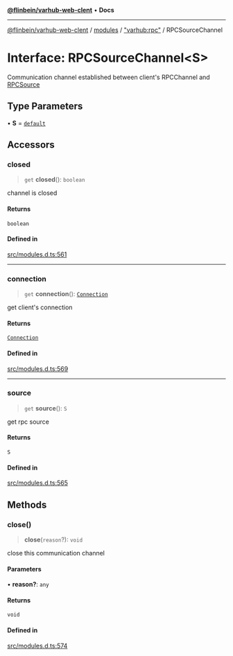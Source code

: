[**@flinbein/varhub-web-clent**](../../../../README.md) • **Docs**

***

[@flinbein/varhub-web-clent](../../../../modules.md) / [modules](../../../README.md) / ["varhub:rpc"](../README.md) / RPCSourceChannel

# Interface: RPCSourceChannel\<S\>

Communication channel established between client's RPCChannel and [RPCSource](../classes/default.md)

## Type Parameters

• **S** = [`default`](../classes/default.md)

## Accessors

### closed

> `get` **closed**(): `boolean`

channel is closed

#### Returns

`boolean`

#### Defined in

[src/modules.d.ts:561](https://github.com/flinbein/varhub-web-client/blob/b4c6fcf02a5379525d4b3a67611612cbdf92318f/src/modules.d.ts#L561)

***

### connection

> `get` **connection**(): [`Connection`](../../varhub:room/interfaces/Connection.md)

get client's connection

#### Returns

[`Connection`](../../varhub:room/interfaces/Connection.md)

#### Defined in

[src/modules.d.ts:569](https://github.com/flinbein/varhub-web-client/blob/b4c6fcf02a5379525d4b3a67611612cbdf92318f/src/modules.d.ts#L569)

***

### source

> `get` **source**(): `S`

get rpc source

#### Returns

`S`

#### Defined in

[src/modules.d.ts:565](https://github.com/flinbein/varhub-web-client/blob/b4c6fcf02a5379525d4b3a67611612cbdf92318f/src/modules.d.ts#L565)

## Methods

### close()

> **close**(`reason`?): `void`

close this communication channel

#### Parameters

• **reason?**: `any`

#### Returns

`void`

#### Defined in

[src/modules.d.ts:574](https://github.com/flinbein/varhub-web-client/blob/b4c6fcf02a5379525d4b3a67611612cbdf92318f/src/modules.d.ts#L574)
